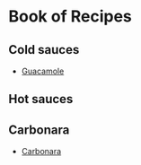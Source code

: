 # Book of Recipes

## Cold sauces
* [Guacamole](guacamole.md)

## Hot sauces

## Carbonara
* [Carbonara](carbonara.md)